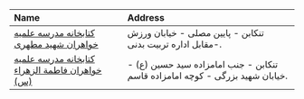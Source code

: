 | Name                                                                                                                                 | Address                                                                      |
|:-------------------------------------------------------------------------------------------------------------------------------------|:-----------------------------------------------------------------------------|
| [كتابخانه مدرسه علمیه خواهران شهید مطهری](https://lib.ir/fa/library/491/كتابخانه-مدرسه-علمیه-خواهران-شهید-مطهری/search/)             | تنكابن - پایین مصلی - خیابان ورزش -مقابل اداره تربیت بدنی.                   |
| [كتابخانه مدرسه علمیه خواهران فاطمة الزهراء (س)](https://lib.ir/fa/library/489/كتابخانه-مدرسه-علمیه-خواهران-فاطمة-الزهراء-س/search/) | تنكابن - جنب امامزاده سید حسین (ع) - خیابان شهید بزرگی - كوچه امامزاده قاسم. |